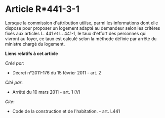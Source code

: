 # Article R*441-3-1

Lorsque la commission d'attribution utilise, parmi les informations dont elle dispose pour proposer un logement adapté au
demandeur selon les critères fixés aux articles L. 441 et L. 441-1, le taux d'effort des personnes qui vivront au foyer, ce
taux est calculé selon la méthode définie par arrêté du ministre chargé du logement.

**Liens relatifs à cet article**

_Créé par_:

  - Décret n°2011-176 du 15 février 2011 - art. 2

_Cité par_:

  - Arrêté du 10 mars 2011 - art. 1 (V)

_Cite_:

  - Code de la construction et de l'habitation. - art. L441
